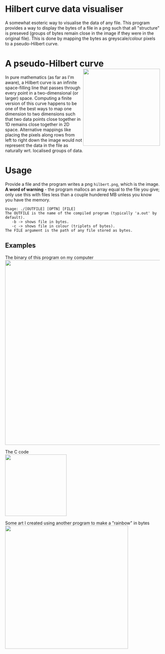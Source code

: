 # Hilbert curve data visualiser
A somewhat esoteric way to visualise the data of any file. This program provides a way to display the bytes of a file in a png such that all "structure" is preseved (groups of bytes remain close in the image if they were in the original file). This is done by mapping the bytes as greyscale/colour pixels to a pseudo-Hilbert curve. 
# A pseudo-Hilbert curve <img align="right" height="250" src="https://user-images.githubusercontent.com/45922387/167229973-9ed7e180-04b8-44c0-a658-76196d71b486.png"></img>
In pure mathematics (as far as I'm aware), a Hilbert curve is an infinite space-filling line that passes through every point in a two-dimensional (or larger) space. Computing a finite version of this curve happens to be one of the best ways to map one dimension to two dimensions such that two data points close together in 1D remains close together in 2D space. Alternative mappings like placing the pixels along rows from left to right down the image would not represent the data in the file as naturally wrt. localised groups of data.
# Usage
Provide a file and the program writes a png ``hilbert.png``, which is the image.\
**A word of warning** - the program mallocs an array equal to the file you give; only use this with files less than a couple hundered MB unless you know you have the memory.
```./a.out --help
Usage: ./[OUTFILE] [OPTN] [FILE]
The OUTFILE is the name of the compiled program (typically 'a.out' by default).
   -b -> shows file in bytes.
   -c -> shows file in colour (triplets of bytes).
The FILE argument is the path of any file stored as bytes.
```
## Examples
The binary of this program on my computer\
<img align="center" height="600" src="https://user-images.githubusercontent.com/45922387/167229933-55db91e3-330a-4093-916a-540f64d56881.png">

The C code\
<img align="center" height="200" src="https://user-images.githubusercontent.com/45922387/167229892-7ad317e5-bec6-42ba-9534-5f0df5a16cc7.png">

Some art I created using another program to make a "rainbow" in bytes\
<img align="center" height="400" src="https://user-images.githubusercontent.com/45922387/167229973-9ed7e180-04b8-44c0-a658-76196d71b486.png">

